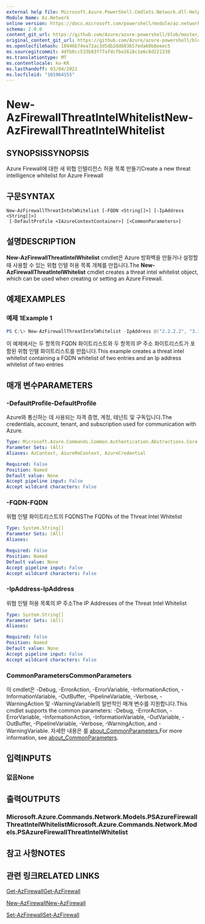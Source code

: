 ```yaml
---
external help file: Microsoft.Azure.PowerShell.Cmdlets.Network.dll-Help.xml
Module Name: Az.Network
online version: https://docs.microsoft.com/powershell/module/az.network/new-azfirewallthreatintelwhitelist
schema: 2.0.0
content_git_url: https://github.com/Azure/azure-powershell/blob/master/src/Network/Network/help/New-AzFirewallThreatIntelWhitelist.md
original_content_git_url: https://github.com/Azure/azure-powershell/blob/master/src/Network/Network/help/New-AzFirewallThreatIntelWhitelist.md
ms.openlocfilehash: 18946b74ea72ac3d5db2dd683657eda60b8eeec5
ms.sourcegitcommit: 4dfb0cc533b83f77afdcfbe2618c1e6c8d221330
ms.translationtype: MT
ms.contentlocale: ko-KR
ms.lasthandoff: 03/04/2021
ms.locfileid: "101964155"
---
```

# <span data-ttu-id="412fb-101">New-AzFirewallThreatIntelWhitelist</span><span class="sxs-lookup"><span data-stu-id="412fb-101">New-AzFirewallThreatIntelWhitelist</span></span>

## <span data-ttu-id="412fb-102">SYNOPSIS</span><span class="sxs-lookup"><span data-stu-id="412fb-102">SYNOPSIS</span></span>
<span data-ttu-id="412fb-103">Azure Firewall에 대한 새 위협 인텔리전스 허용 목록 만들기</span><span class="sxs-lookup"><span data-stu-id="412fb-103">Create a new threat intelligence whitelist for Azure Firewall</span></span>

## <span data-ttu-id="412fb-104">구문</span><span class="sxs-lookup"><span data-stu-id="412fb-104">SYNTAX</span></span>

```
New-AzFirewallThreatIntelWhitelist [-FQDN <String[]>] [-IpAddress <String[]>]
 [-DefaultProfile <IAzureContextContainer>] [<CommonParameters>]
```

## <span data-ttu-id="412fb-105">설명</span><span class="sxs-lookup"><span data-stu-id="412fb-105">DESCRIPTION</span></span>
<span data-ttu-id="412fb-106">**New-AzFirewallThreatIntelWhitelist** cmdlet은 Azure 방화벽을 만들거나 설정할 때 사용할 수 있는 위협 인텔 허용 목록 개체를 만듭니다.</span><span class="sxs-lookup"><span data-stu-id="412fb-106">The **New-AzFirewallThreatIntelWhitelist** cmdlet creates a threat intel whitelist object, which can be used when creating or setting an Azure Firewall.</span></span>

## <span data-ttu-id="412fb-107">예제</span><span class="sxs-lookup"><span data-stu-id="412fb-107">EXAMPLES</span></span>

### <span data-ttu-id="412fb-108">예제 1</span><span class="sxs-lookup"><span data-stu-id="412fb-108">Example 1</span></span>
```powershell
PS C:\> New-AzFirewallThreatIntelWhitelist -IpAddress @("2.2.2.2", "3.3.3.3") -FQDN @("bing.com", "yammer.com")
```

<span data-ttu-id="412fb-109">이 예제에서는 두 항목의 FQDN 화이트리스트와 두 항목의 IP 주소 화이트리스트가 포함된 위협 인텔 화이트리스트를 만듭니다.</span><span class="sxs-lookup"><span data-stu-id="412fb-109">This example creates a threat intel whitelist containing a FQDN whitelist of two entries and an Ip address whitelist of two entries</span></span>

## <span data-ttu-id="412fb-110">매개 변수</span><span class="sxs-lookup"><span data-stu-id="412fb-110">PARAMETERS</span></span>

### <span data-ttu-id="412fb-111">-DefaultProfile</span><span class="sxs-lookup"><span data-stu-id="412fb-111">-DefaultProfile</span></span>
<span data-ttu-id="412fb-112">Azure와 통신하는 데 사용되는 자격 증명, 계정, 테넌트 및 구독입니다.</span><span class="sxs-lookup"><span data-stu-id="412fb-112">The credentials, account, tenant, and subscription used for communication with Azure.</span></span>

```yaml
Type: Microsoft.Azure.Commands.Common.Authentication.Abstractions.Core.IAzureContextContainer
Parameter Sets: (All)
Aliases: AzContext, AzureRmContext, AzureCredential

Required: False
Position: Named
Default value: None
Accept pipeline input: False
Accept wildcard characters: False
```

### <span data-ttu-id="412fb-113">-FQDN</span><span class="sxs-lookup"><span data-stu-id="412fb-113">-FQDN</span></span>
<span data-ttu-id="412fb-114">위협 인텔 화이트리스트의 FQDNS</span><span class="sxs-lookup"><span data-stu-id="412fb-114">The FQDNs of the Threat Intel Whitelist</span></span>

```yaml
Type: System.String[]
Parameter Sets: (All)
Aliases:

Required: False
Position: Named
Default value: None
Accept pipeline input: False
Accept wildcard characters: False
```

### <span data-ttu-id="412fb-115">-IpAddress</span><span class="sxs-lookup"><span data-stu-id="412fb-115">-IpAddress</span></span>
<span data-ttu-id="412fb-116">위협 인텔 허용 목록의 IP 주소</span><span class="sxs-lookup"><span data-stu-id="412fb-116">The IP Addresses of the Threat Intel Whitelist</span></span>

```yaml
Type: System.String[]
Parameter Sets: (All)
Aliases:

Required: False
Position: Named
Default value: None
Accept pipeline input: False
Accept wildcard characters: False
```

### <span data-ttu-id="412fb-117">CommonParameters</span><span class="sxs-lookup"><span data-stu-id="412fb-117">CommonParameters</span></span>
<span data-ttu-id="412fb-118">이 cmdlet은 -Debug, -ErrorAction, -ErrorVariable, -InformationAction, -InformationVariable, -OutBuffer, -PipelineVariable, -Verbose, -WarningAction 및 -WarningVariable의 일반적인 매개 변수를 지원합니다.</span><span class="sxs-lookup"><span data-stu-id="412fb-118">This cmdlet supports the common parameters: -Debug, -ErrorAction, -ErrorVariable, -InformationAction, -InformationVariable, -OutVariable, -OutBuffer, -PipelineVariable, -Verbose, -WarningAction, and -WarningVariable.</span></span> <span data-ttu-id="412fb-119">자세한 내용은 를 [about_CommonParameters.](http://go.microsoft.com/fwlink/?LinkID=113216)</span><span class="sxs-lookup"><span data-stu-id="412fb-119">For more information, see [about_CommonParameters](http://go.microsoft.com/fwlink/?LinkID=113216).</span></span>

## <span data-ttu-id="412fb-120">입력</span><span class="sxs-lookup"><span data-stu-id="412fb-120">INPUTS</span></span>

### <span data-ttu-id="412fb-121">없음</span><span class="sxs-lookup"><span data-stu-id="412fb-121">None</span></span>

## <span data-ttu-id="412fb-122">출력</span><span class="sxs-lookup"><span data-stu-id="412fb-122">OUTPUTS</span></span>

### <span data-ttu-id="412fb-123">Microsoft.Azure.Commands.Network.Models.PSAzureFirewallThreatIntelWhitelist</span><span class="sxs-lookup"><span data-stu-id="412fb-123">Microsoft.Azure.Commands.Network.Models.PSAzureFirewallThreatIntelWhitelist</span></span>

## <span data-ttu-id="412fb-124">참고 사항</span><span class="sxs-lookup"><span data-stu-id="412fb-124">NOTES</span></span>

## <span data-ttu-id="412fb-125">관련 링크</span><span class="sxs-lookup"><span data-stu-id="412fb-125">RELATED LINKS</span></span>

[<span data-ttu-id="412fb-126">Get-AzFirewall</span><span class="sxs-lookup"><span data-stu-id="412fb-126">Get-AzFirewall</span></span>](./Get-AzFirewall.md)

[<span data-ttu-id="412fb-127">New-AzFirewall</span><span class="sxs-lookup"><span data-stu-id="412fb-127">New-AzFirewall</span></span>](./New-AzFirewall.md)

[<span data-ttu-id="412fb-128">Set-AzFirewall</span><span class="sxs-lookup"><span data-stu-id="412fb-128">Set-AzFirewall</span></span>](./Set-AzFirewall.md)